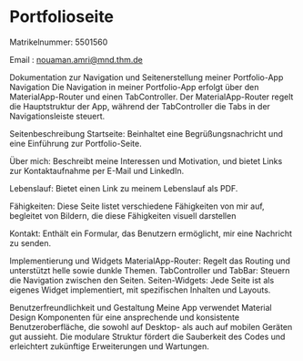 # Portfolioseite

Matrikelnummer: 5501560

Email : nouaman.amri@mnd.thm.de


Dokumentation zur Navigation und Seitenerstellung meiner Portfolio-App
Navigation
Die Navigation in meiner Portfolio-App erfolgt über den MaterialApp-Router und einen TabController. Der MaterialApp-Router regelt die Hauptstruktur der App, während der TabController die Tabs in der Navigationsleiste steuert.

Seitenbeschreibung
Startseite: Beinhaltet eine Begrüßungsnachricht und eine Einführung zur Portfolio-Seite.

Über mich: Beschreibt meine Interessen und Motivation, und bietet Links zur Kontaktaufnahme per E-Mail und LinkedIn.

Lebenslauf: Bietet einen Link zu meinem Lebenslauf als PDF.

Fähigkeiten: Diese Seite listet verschiedene Fähigkeiten von mir auf, begleitet von Bildern, die diese Fähigkeiten visuell darstellen

Kontakt: Enthält ein Formular, das Benutzern ermöglicht, mir eine Nachricht zu senden.

Implementierung und Widgets
MaterialApp-Router: Regelt das Routing und unterstützt helle sowie dunkle Themen.
TabController und TabBar: Steuern die Navigation zwischen den Seiten.
Seiten-Widgets: Jede Seite ist als eigenes Widget implementiert, mit spezifischen Inhalten und Layouts.

Benutzerfreundlichkeit und Gestaltung
Meine App verwendet Material Design Komponenten für eine ansprechende und konsistente Benutzeroberfläche, die sowohl auf Desktop- als auch auf mobilen Geräten gut aussieht. Die modulare Struktur fördert die Sauberkeit des Codes und erleichtert zukünftige Erweiterungen und Wartungen.
 
